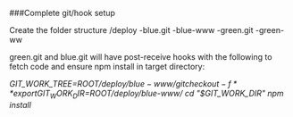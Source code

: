 ###Complete git/hook setup

Create the folder structure
/deploy
  -blue.git
  -blue-www
  -green.git
  -green-ww
  
  green.git and blue.git will have post-receive hooks with the following to fetch code and ensure npm install in target directory:
  
*GIT_WORK_TREE=$ROOT/deploy/blue-www/ git checkout -f*
*export GIT_WORK_DIR=$ROOT/deploy/blue-www/*
*cd "$GIT_WORK_DIR"*
*npm install*
  

